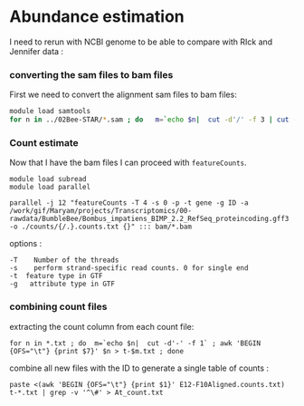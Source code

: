 # Abundance estimation

I need to rerun with NCBI genome to be able to compare with RIck and Jennifer data :


### converting the sam files to bam files
First we need to convert the alignment sam files to bam files:


```bash
module load samtools
for n in ../02Bee-STAR/*.sam ; do   m=`echo $n|  cut -d'/' -f 3 | cut -d'-' -f 3,4  | cut -d'.' -f 1`; samtools view --threads 12 -bS -o ./bam/$m.bam $n; done

```
### Count estimate

Now that I have the bam files I can proceed with `featureCounts`.

```
module load subread
module load parallel

parallel -j 12 "featureCounts -T 4 -s 0 -p -t gene -g ID -a /work/gif/Maryam/projects/Transcriptomics/00-rawdata/BumbleBee/Bombus_impatiens_BIMP_2.2_RefSeq_proteincoding.gff3 -o ./counts/{/.}.counts.txt {}" ::: bam/*.bam
```

options :
```
-T    Number of the threads
-s    perform strand-specific read counts. 0 for single end
-t  feature type in GTF
-g   attribute type in GTF
```

### combining count files

extracting the count column from each count file:

```
for n in *.txt ; do  m=`echo $n|  cut -d'-' -f 1` ; awk 'BEGIN {OFS="\t"} {print $7}' $n > t-$m.txt ; done
```

combine all new files with the ID to generate a single table of counts :

```
paste <(awk 'BEGIN {OFS="\t"} {print $1}' E12-F10Aligned.counts.txt) t-*.txt | grep -v '^\#' > At_count.txt
```
